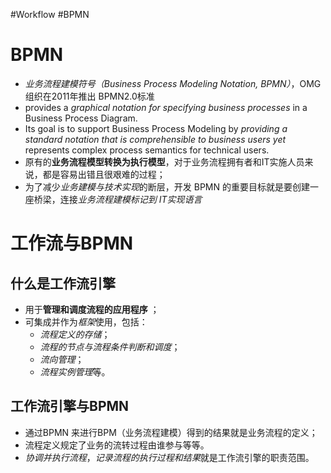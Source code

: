 #Workflow #BPMN
# BPMN
- *业务流程建模符号（Business Process Modeling Notation, BPMN）*，OMG 组织在2011年推出 BPMN2.0标准
- provides a *graphical notation for specifying business processes* in a Business Process Diagram. 
- Its goal is to support Business Process Modeling by *providing a standard notation that is comprehensible to business users yet* represents complex process semantics for technical users.
- 原有的**业务流程模型转换为执行模型**，对于业务流程拥有者和IT实施人员来说，都是容易出错且很艰难的过程；
- 为了减少*业务建模与技术实现*的断层，开发 BPMN 的重要目标就是要创建一座桥梁，连接*业务流程建模标记到 IT实现语言*

# 工作流与BPMN

## 什么是工作流引擎

- 用于**管理和调度流程的应用程序** ；
- 可集成并作为*框架*使用，包括：
	- *流程定义的存储*；
	- *流程的节点与流程条件判断和调度*；
	- *流向管理*；
	- *流程实例管理*等。

## 工作流引擎与BPMN

- 通过BPMN 来进行BPM（业务流程建模）得到的结果就是业务流程的定义；
- 流程定义规定了业务的流转过程由谁参与等等。
- *协调并执行流程*，*记录流程的执行过程和结果*就是工作流引擎的职责范围。